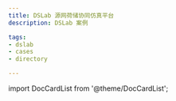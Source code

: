 ```yaml
---
title: DSLab 源网荷储协同仿真平台
description: DSLab 案例

tags:
- dslab
- cases
- directory

---
```


import DocCardList from '@theme/DocCardList';

<DocCardList />